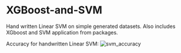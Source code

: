 # XGBoost-and-SVM
Hand written Linear SVM on simple generated datasets. Also includes XGboost and SVM application from packages.

Accuracy for handwritten Linear SVM:
![svm_accuracy](https://user-images.githubusercontent.com/67716372/147625273-b45b6225-b793-40e7-b0cc-d24a72f42645.png)
